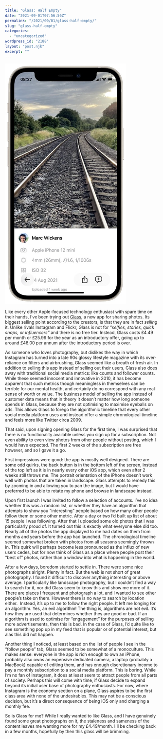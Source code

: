 ```yaml
---
title: "Glass: Half Empty"
date: "2021-09-01T07:56:56Z"
permalink: "/2021/09/01/glass-half-empty/"
slug: "glass-half-empty"
categories:
  - "uncategorized"
wordpress_id: "2188"
layout: "post.njk"
excerpt: ""
---
```


![](/wp-content/uploads/2021/09/glass-app-review.jpg?w=398)

Like every other Apple-focused technology enthusiast with spare time on their hands, I’ve been trying out [Glass](https://glass.photo/updates/hello), a new app for sharing photos. Its biggest selling point according to the creators, is that they are in fact _selling_ it. Unlike rivals Instagram and Flickr, Glass is not for _“selfies, stories, quick snaps, or influencers”_ and there is no free tier. Instead, Glass costs £4.49 per month or £25.99 for the year as an introductory offer, going up to around £48.00 per annum after the introductory period is over. 

As someone who loves photography, but dislikes the way in which Instagram has turned into a late 90s glossy lifestyle magazine with its over-reliance on filters and airbrushing, Glass seemed like a breath of fresh air. In addition to selling this app instead of selling out their users, Glass also does away with traditional social media metrics: like counts and follower counts. While these seemed innocent and innovative in 2010, it has become apparent that such metrics though meaningless in themselves can be terrible for our mental health, and certainly do no correspond with any real sense of worth or value. The business model of selling the app instead of customer data means that in theory it doesn’t matter how long someone spends in Glass, because they are not optimising to maximise eyeballs on ads. This allows Glass to forego the algorithmic timeline that every other social media platform uses and instead offer a simple chronological timeline and feels more like Twitter circa 2009.

That said, upon signing opening Glass for the first time, I was surprised that there is no functionality available unless you sign up for a subscription. Not even ability to even view photos from other people without posting, which I would have expected. The first 2 weeks of the subscription are free however, and so I gave it a go. 

First impressions were good: the app is mostly well designed. There are some odd quirks, the back button is in the bottom left of the screen, instead of the top left as it is in nearly every other iOS app, which even after 2 weeks still throws me. The portrait orientation of the iPhone doesn’t work well with photos that are taken in landscape. Glass attempts to remedy this by zooming in and allowing you to pan the image, but I would have preferred to be able to rotate my phone and browse in landscape instead. 

Upon first launch I was invited to follow a selection of accounts. I’ve no idea whether this was a random list, or whether they have an algorithm that attempts to show you “interesting” people based on how many other people follow them or some other metric. After a day or two I’d built up list of about 15 people I was following. After that I uploaded some old photos that I was particularly proud of. It turned out this is exactly what everyone else did too. Nearly all of the photos the app displayed to me had dates on them from months and years before the app had launched. The chronological timeline seemed somewhat broken with photos from all seasons seemingly thrown in. This quirk will perhaps become less pronounced as the influx of new users cedes, but for now think of Glass as a place where people post their “best of” photos, rather than a window into what is happening in the world.

After a few days, boredom started to settle in. There were some nice photographs alright. Plenty in fact. But the web is not short of great photography. I found it difficult to discover anything interesting or above average. I particularly like landscape photography, but I couldn’t find a way to search for it, nor did Glass seem to know this and show me more of it. There are places I frequent and photograph a lot, and I wanted to see other people’s take on them. However there is no way to search by location either.  Instead, it’s up to me to follow the right people. It left me longing for an algorithm. Yes, an evil algorithm! The thing is, algorithms are not evil. It’s how they are used that determines whether they are good or bad. If an algorithm is used to optimise for “engagement” for the purposes of selling more advertisements, then this is bad. In the case of Glass, I’d quite like to see something pop up in my feed that is popular or of potential interest, but alas this did not happen. 

Another thing I noticed, at least based on the list of people I see in the “follow people” tab, Glass seemed to be somewhat of a monoculture. This makes sense: everyone in the app is rich enough to own an iPhone, probably also owns an expensive dedicated camera, a laptop (probably a MacBook) capable of editing them, and has enough discretionary income to pay a monthly subscription to a social media platform. This is boring. While I’m no fan of Instagram, it does at least seem to attract people from all parts of society. Perhaps this will come with time, if Glass decide to expand beyond its initial user base of photography enthusiasts. For now, where Instagram is the economy section on a plane, Glass aspires to be the first class area with none of the undesirables. This may not be a conscious decision, but it’s a direct consequence of being iOS only and charging a monthly fee. 

So is Glass for me? While I really wanted to like Glass, and I have genuinely found some great photographs on it, the staleness and sameness of the content leaves me wanting more for my £4.49/month. I'll be checking back in a few months, hopefully by then this glass will be brimming.
